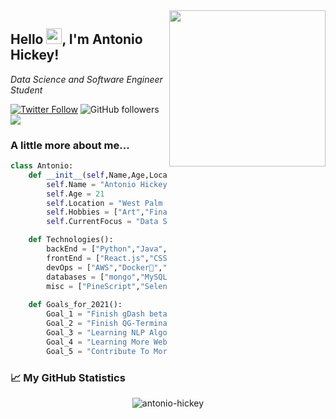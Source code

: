 <img align='right' src="https://blog.cloudlayer.io/content/images/2020/12/coding-freak.gif" width="250">
<H2> Hello <img src="https://media.giphy.com/media/hvRJCLFzcasrR4ia7z/giphy.gif" width="25px">, I'm Antonio Hickey!</H2>

<p><em>Data Science and Software Engineer Student</em></p>

[![Twitter Follow](https://img.shields.io/twitter/follow/QuantsGambit?label=Follow)](https://twitter.com/intent/follow?screen_name=QuantsGambit)
![GitHub followers](https://img.shields.io/github/followers/antonio-hickey?label=Follow&style=social)
![](https://visitor-badge.glitch.me/badge?page_id=antonio-hickey.antonio-hickey)

### A little more about me...
```python
class Antonio:
    def __init__(self,Name,Age,Location,Hobbies):
        self.Name = "Antonio Hickey"
        self.Age = 21
        self.Location = "West Palm Beach, Florida"
        self.Hobbies = ["Art","Financial Markets","Macro Economics","Geopolitics","Learning New Things"]
        self.CurrentFocus = "Data Science"

    def Technologies():
        backEnd = ["Python","Java","JavaScript","GO"]
        frontEnd = ["React.js","CSS","HTML","JavaScript","SASS"]
        devOps = ["AWS","Docker🐳","Nginx","Git"]
        databases = ["mongo","MySQL","sqlite"]
        misc = ["PineScript","Selenium","PyTorch","Plotly"]
    
    def Goals_for_2021():
        Goal_1 = "Finish gDash beta"
        Goal_2 = "Finish QG-Terminal beta"
        Goal_3 = "Learning NLP Algorithims"
        Goal_4 = "Learning More Web Development"
        Goal_5 = "Contribute To More Open Source Projects"
```

### 📈 My GitHub Statistics
<p align="center"> <img src="https://github-readme-stats.vercel.app/api?username=antonio-hickey&show_icons=true&theme=gotham" alt="antonio-hickey" />

<!--START_SECTION:waka-->

<!--END_SECTION:waka-->


